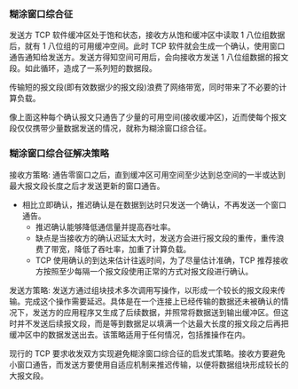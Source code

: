 

### 糊涂窗口综合征

发送方 TCP 软件缓冲区处于饱和状态，接收方从饱和缓冲区中读取 1 八位组数据后，就有 1 八位组的可用缓冲空间。此时 TCP 软件就会生成一个确认，使用窗口通告通知给发送方。发送方得知空间可用后，会向接收方发送 1 八位组数据的报文段。如此循环，造成了一系列短的数据段。

传输短的报文段(即有效数据少的报文段)浪费了网络带宽，同时带来了不必要的计算负载。

像上面这种每个确认报文只通告了少量的可用空间(接收缓冲区)，近而使每个报文段仅仅携带少量数据发送的情况，就称为糊涂窗口综合征。


### 糊涂窗口综合征解决策略

接收方策略: 通告零窗口之后，直到缓冲区可用空间至少达到总空间的一半或达到最大报文段长度之后才发送更新的窗口通告。
* 相比立即确认，推迟确认是在数据到达时只发送一个确认，不再发送一个窗口通告。
    * 推迟确认能够降低通信量并提高吞吐率。
    * 缺点是当接收方的确认迟延太大时，发送方会进行报文段的重传，重传浪费了带宽，降低了吞吐率，加重了计算负载。
    * TCP 使用确认的到达来估计往返时间，为了尽量估计准确，TCP 推荐接收方按照至少每隔一个报文段使用正常的方式对报文段进行确认。

发送方策略: 发送方通过组块技术多次调用写操作，以形成一个较长的报文段来传输。完成这个操作需要延迟。具体是在一个连接上已经传输的数据还未被确认的情况下，发送方的应用程序又生成了后续数据，并照常将数据送到输出缓冲区。但这时并不发送后续报文段，而是等到数据足以填满一个达最大长度的报文段之后再把缓冲区中的数据发送出去。该策略适用于任何情况，包括推操作在内。

现行的 TCP 要求收发双方实现避免糊涂窗口综合征的启发式策略。接收方要避免小窗口通告，而发送方要使用自适应机制来推迟传输，以便将数据组块形成较长的大报文段。

